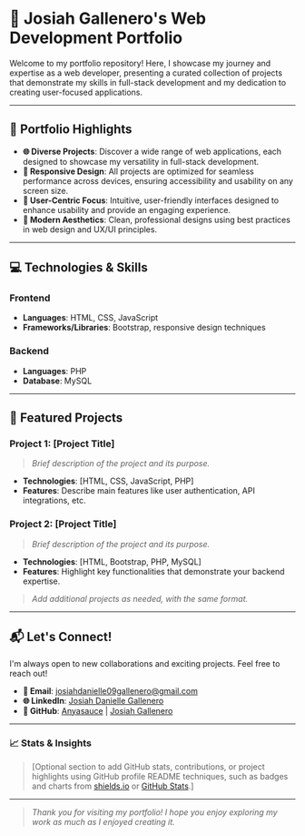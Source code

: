 # **🌟 Josiah Gallenero's Web Development Portfolio**

Welcome to my portfolio repository! Here, I showcase my journey and expertise as a web developer, presenting a curated collection of projects that demonstrate my skills in full-stack development and my dedication to creating user-focused applications.

---

## 🚀 **Portfolio Highlights**

- **🌐 Diverse Projects**: Discover a wide range of web applications, each designed to showcase my versatility in full-stack development.
- **📱 Responsive Design**: All projects are optimized for seamless performance across devices, ensuring accessibility and usability on any screen size.
- **👥 User-Centric Focus**: Intuitive, user-friendly interfaces designed to enhance usability and provide an engaging experience.
- **🎨 Modern Aesthetics**: Clean, professional designs using best practices in web design and UX/UI principles.

---

## 💻 **Technologies & Skills**

### **Frontend**
- **Languages**: HTML, CSS, JavaScript
- **Frameworks/Libraries**: Bootstrap, responsive design techniques

### **Backend**
- **Languages**: PHP
- **Database**: MySQL

---

## 📂 **Featured Projects**

### **Project 1: [Project Title]**
> *Brief description of the project and its purpose.*
- **Technologies**: [HTML, CSS, JavaScript, PHP]
- **Features**: Describe main features like user authentication, API integrations, etc.

### **Project 2: [Project Title]**
> *Brief description of the project and its purpose.*
- **Technologies**: [HTML, Bootstrap, PHP, MySQL]
- **Features**: Highlight key functionalities that demonstrate your backend expertise.

> *Add additional projects as needed, with the same format.*

---

## 📬 **Let's Connect!**

I'm always open to new collaborations and exciting projects. Feel free to reach out!

- **📧 Email**: [josiahdanielle09gallenero@gmail.com](mailto:josiahdanielle09gallenero@gmail.com)
- **🌐 LinkedIn**: [Josiah Danielle Gallenero](https://www.linkedin.com/in/josiah-danielle-gallenero-750966290/)
- **🐙 GitHub**: [Anyasauce](https://github.com/anyasauce) | [Josiah Gallenero](https://github.com/josiahgallenero)

---

### 📈 **Stats & Insights**

> [Optional section to add GitHub stats, contributions, or project highlights using GitHub profile README techniques, such as badges and charts from [shields.io](https://shields.io) or [GitHub Stats](https://github.com/anuraghazra/github-readme-stats).]

---

> *Thank you for visiting my portfolio! I hope you enjoy exploring my work as much as I enjoyed creating it.*
